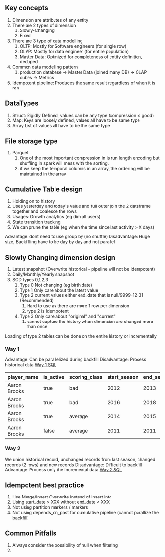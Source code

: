 

## Key concepts
1. Dimension are attributes of any entity
2. There are 2 types of dimension
   1. Slowly-Changing
   2. Fixed
3. There are 3 type of data modelling
   1. OLTP: Mostly for Software engineers (for single row)
   2. OLAP: Mostly for data engineer (for entire population)
   3. Master Data: Optmized for completeness of entity definition, deduped
4. Common data modelling pattern 
   1. production database -> Master Data (joined many DB) -> OLAP cubes -> Metrics
5. Idempotent pipeline: Produces the same result regardless of when it is ran


## DataTypes
1. Struct: Rigidly Defined, values can be any type (compression is good)
2. Map: Keys are loosely defined, values all have to be same type
3. Array List of values all have to be the same type

## File storage type
1. Parquet
   1. One of the most important compression in is run length encoding but shuffling in spark will mess with the sorting.
   2. if we keep the temporal columns in an array, the ordering will be maintained in the array
   

## Cumulative Table design
1. Holding on to history
2. Uses yesterday and today's value and full outer join the 2 dataframe together and coalesce the rows
3. Usages: Growth analytics (eg dim all users)
4. State transition tracking
5. We can prune the table (eg when the time since last activity > X days)

Advantage: dont need to use group by (no shuffle)
Disadvantage: Huge size, Backfilling have to be day by day and not parallel

## Slowly Changing dimension design
1. Latest snapshot (Overwrite historical - pipeline will not be idempotent)
2. Daily/Monthly/Yearly snapshot
3. SCD types 0,1,2,3
   1. Type 0 Not changing (eg birth date) 
   2. Type 1 Only care about the latest value 
   3. Type 2 current values either end_date that is null/9999-12-31 (Recommended)
      1. Hard to use as there are more 1 row per dimension
      2. type 2 is Idempotent
   4. Type 3 Only care about "original" and "current"
      1. cannot capture the history when dimension are changed more than once
   
Loading of type 2 tables can be done on the entire history or incrementally

### Way 1
Advantage: Can be parallelized during backfill
Disadvantage: Process historical data
[Way 1 SQL](SQL/Slow-changing-dimension_way_1.sql)

| player\_name | is\_active | scoring\_class | start\_season | end\_season |
| :--- | :--- | :--- | :--- | :--- |
| Aaron Brooks | true | bad | 2012 | 2013 |
| Aaron Brooks | true | bad | 2016 | 2018 |
| Aaron Brooks | true | average | 2014 | 2015 |
| Aaron Brooks | false | average | 2011 | 2011 |

### Way 2

We union historical record, unchanged records from last season, changed records (2 rows) and new records
Disadvantage: Difficult to backfill
Advantage: Process only the incremental data
[Way 2 SQL](SQL/Slow-changing-dimension_way_2.sql)


## Idempotent best practice
1. Use Merge/Insert Overwrite instead of insert into
2. Using start_date > XXX without end_date < XXX
3. Not using partition markers / markers
4. Not using depends_on_past for cumulative pipeline (cannot parallize the backfill)


## Common Pitfalls
1. Always consider the possibility of null when filtering
2. 